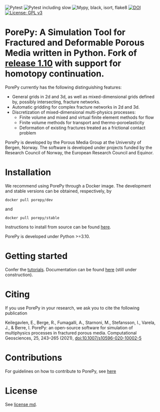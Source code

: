 ![Pytest](https://github.com/pmgbergen/porepy/actions/workflows/run-pytest.yml/badge.svg)
![Pytest including slow](https://github.com/pmgbergen/porepy/actions/workflows/run-pytest-all.yml/badge.svg)
![Mypy, black, isort, flake8](https://github.com/pmgbergen/porepy/actions/workflows/run-static-checks.yml/badge.svg)
[![DOI](https://zenodo.org/badge/89228838.svg)](https://zenodo.org/badge/latestdoi/89228838)
[![License: GPL v3](https://img.shields.io/badge/License-GPL%20v3-blue.svg)](https://www.gnu.org/licenses/gpl-3.0)


# PorePy: A Simulation Tool for Fractured and Deformable Porous Media written in Python. Fork of [release 1.10](https://github.com/pmgbergen/porepy/releases/tag/v1.10) with support for homotopy continuation.
PorePy currently has the following distinguishing features:
- General grids in 2d and 3d, as well as mixed-dimensional grids defined by, possibly intersecting, fracture networks.
- Automatic gridding for complex fracture networks in 2d and 3d.
- Discretization of mixed-dimensional multi-physics processes:
    - Finite volume and mixed and virtual finite element methods for flow
    - Finite volume methods for transport and thermo-poroelasticity
    - Deformation of existing fractures treated as a frictional contact problem



PorePy is developed by the Porous Media Group at the University of Bergen, Norway. The software is developed under projects funded by the Research Council of Norway, the European Research Council and Equinor.


# Installation
We recommend using PorePy through a Docker image. The development and stable versions can be obtained, respectively, by 

    docker pull porepy/dev

and

    docker pull porepy/stable

Instructions to install from source can be found [here](https://github.com/pmgbergen/porepy/blob/develop/Install.md).

PorePy is developed under Python >=3.10.

# Getting started
Confer the [tutorials](https://github.com/pmgbergen/porepy/tree/develop/tutorials). 
Documentation can be found [here](https://pmgbergen.github.io/porepy/html/docsrc/porepy/porepy.html) (still under construction).

# Citing
If you use PorePy in your research, we ask you to cite the following publication

Keilegavlen, E., Berge, R., Fumagalli, A., Starnoni, M., Stefansson, I., Varela, J., & Berre, I. PorePy: an open-source software for simulation of multiphysics processes in fractured porous media. Computational Geosciences,  25, 243–265 (2021), [doi:10.1007/s10596-020-10002-5](https://doi.org/10.1007/s10596-020-10002-5)


# Contributions
For guidelines on how to contribute to PorePy, see [here](./CONTRIBUTING.md)

# License
See [license md](./LICENSE.md).
